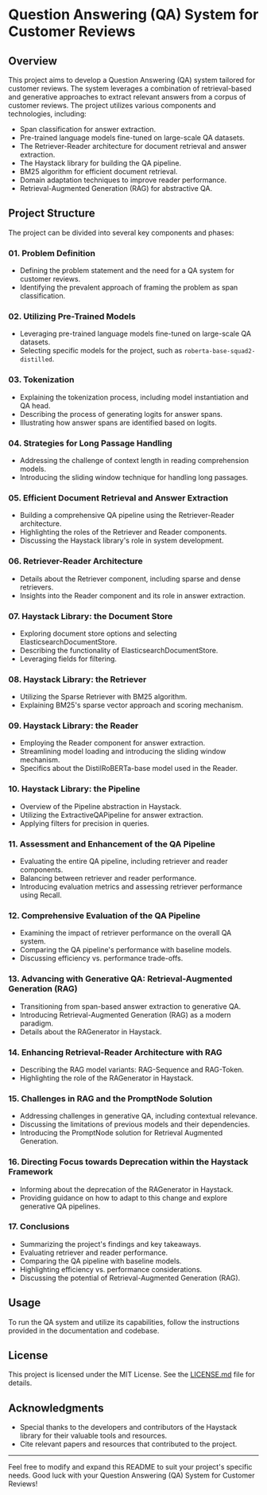 # Question Answering (QA) System for Customer Reviews

## Overview

This project aims to develop a Question Answering (QA) system tailored for customer reviews. The system leverages a combination of retrieval-based and generative approaches to extract relevant answers from a corpus of customer reviews. The project utilizes various components and technologies, including:

- Span classification for answer extraction.
- Pre-trained language models fine-tuned on large-scale QA datasets.
- The Retriever-Reader architecture for document retrieval and answer extraction.
- The Haystack library for building the QA pipeline.
- BM25 algorithm for efficient document retrieval.
- Domain adaptation techniques to improve reader performance.
- Retrieval-Augmented Generation (RAG) for abstractive QA.

## Project Structure

The project can be divided into several key components and phases:

### 01. Problem Definition

- Defining the problem statement and the need for a QA system for customer reviews.
- Identifying the prevalent approach of framing the problem as span classification.

### 02. Utilizing Pre-Trained Models

- Leveraging pre-trained language models fine-tuned on large-scale QA datasets.
- Selecting specific models for the project, such as `roberta-base-squad2-distilled`.

### 03. Tokenization

- Explaining the tokenization process, including model instantiation and QA head.
- Describing the process of generating logits for answer spans.
- Illustrating how answer spans are identified based on logits.

### 04. Strategies for Long Passage Handling

- Addressing the challenge of context length in reading comprehension models.
- Introducing the sliding window technique for handling long passages.

### 05. Efficient Document Retrieval and Answer Extraction

- Building a comprehensive QA pipeline using the Retriever-Reader architecture.
- Highlighting the roles of the Retriever and Reader components.
- Discussing the Haystack library's role in system development.

### 06. Retriever-Reader Architecture

- Details about the Retriever component, including sparse and dense retrievers.
- Insights into the Reader component and its role in answer extraction.

### 07. Haystack Library: the Document Store

- Exploring document store options and selecting ElasticsearchDocumentStore.
- Describing the functionality of ElasticsearchDocumentStore.
- Leveraging fields for filtering.

### 08. Haystack Library: the Retriever

- Utilizing the Sparse Retriever with BM25 algorithm.
- Explaining BM25's sparse vector approach and scoring mechanism.

### 09. Haystack Library: the Reader

- Employing the Reader component for answer extraction.
- Streamlining model loading and introducing the sliding window mechanism.
- Specifics about the DistilRoBERTa-base model used in the Reader.

### 10. Haystack Library: the Pipeline

- Overview of the Pipeline abstraction in Haystack.
- Utilizing the ExtractiveQAPipeline for answer extraction.
- Applying filters for precision in queries.

### 11. Assessment and Enhancement of the QA Pipeline

- Evaluating the entire QA pipeline, including retriever and reader components.
- Balancing between retriever and reader performance.
- Introducing evaluation metrics and assessing retriever performance using Recall.

### 12. Comprehensive Evaluation of the QA Pipeline

- Examining the impact of retriever performance on the overall QA system.
- Comparing the QA pipeline's performance with baseline models.
- Discussing efficiency vs. performance trade-offs.

### 13. Advancing with Generative QA: Retrieval-Augmented Generation (RAG)

- Transitioning from span-based answer extraction to generative QA.
- Introducing Retrieval-Augmented Generation (RAG) as a modern paradigm.
- Details about the RAGenerator in Haystack.

### 14. Enhancing Retrieval-Reader Architecture with RAG

- Describing the RAG model variants: RAG-Sequence and RAG-Token.
- Highlighting the role of the RAGenerator in Haystack.

### 15. Challenges in RAG and the PromptNode Solution

- Addressing challenges in generative QA, including contextual relevance.
- Discussing the limitations of previous models and their dependencies.
- Introducing the PromptNode solution for Retrieval Augmented Generation.

### 16. Directing Focus towards Deprecation within the Haystack Framework

- Informing about the deprecation of the RAGenerator in Haystack.
- Providing guidance on how to adapt to this change and explore generative QA pipelines.

### 17. Conclusions

- Summarizing the project's findings and key takeaways.
- Evaluating retriever and reader performance.
- Comparing the QA pipeline with baseline models.
- Highlighting efficiency vs. performance considerations.
- Discussing the potential of Retrieval-Augmented Generation (RAG).

## Usage

To run the QA system and utilize its capabilities, follow the instructions provided in the documentation and codebase.

## License

This project is licensed under the MIT License. See the [LICENSE.md](LICENSE.md) file for details.

## Acknowledgments

- Special thanks to the developers and contributors of the Haystack library for their valuable tools and resources.
- Cite relevant papers and resources that contributed to the project.

---

Feel free to modify and expand this README to suit your project's specific needs. Good luck with your Question Answering (QA) System for Customer Reviews!
